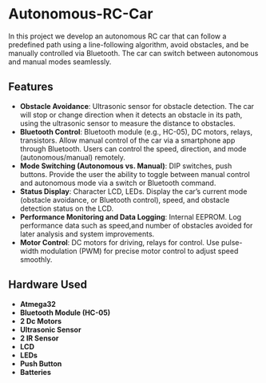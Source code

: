 # Autonomous-RC-Car

In this project we develop an autonomous RC car that can follow a predefined path using a line-following algorithm, avoid obstacles, and be manually controlled via Bluetooth. The car can switch between autonomous and manual modes seamlessly.


## Features

- **Obstacle Avoidance**: Ultrasonic sensor for obstacle detection. The car will stop or change direction when it detects an obstacle in its path, using the ultrasonic sensor to measure the distance to obstacles.
- **Bluetooth Control**: Bluetooth module (e.g., HC-05), DC motors, relays, transistors. Allow manual control of the car via a smartphone app through Bluetooth. Users can control the speed, direction, and mode (autonomous/manual) remotely.
- **Mode Switching (Autonomous vs. Manual)**: DIP switches, push buttons. Provide the user the ability to toggle between manual control and autonomous mode via a switch or Bluetooth command.
- **Status Display**: Character LCD, LEDs. Display the car’s current mode (obstacle avoidance, or Bluetooth control), speed, and obstacle detection status on the LCD.
- **Performance Monitoring and Data Logging**: Internal EEPROM. Log performance data such as speed,and number of obstacles avoided for later analysis and system improvements.
- **Motor Control**: DC motors for driving, relays for control. Use pulse-width modulation (PWM) for precise motor control to adjust speed smoothly.


## Hardware Used

- **Atmega32**
- **Bluetooth Module (HC-05)**
- **2 Dc Motors**
- **Ultrasonic Sensor**
- **2 IR Sensor**
- **LCD**
- **LEDs**
- **Push Button**
- **Batteries**
